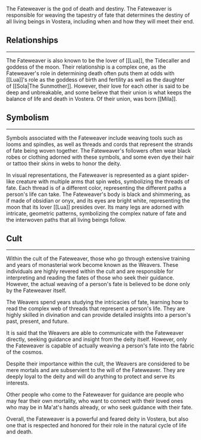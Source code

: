 The Fateweaver is the god of death and destiny. The Fateweaver is responsible for weaving the tapestry of fate that determines the destiny of all living beings in Vostera, including when and how they will meet their end.

## Relationships
---

The Fateweaver is also known to be the lover of [[Lua]], the Tidecaller and goddess of the moon. Their relationship is a complex one, as the Fateweaver's role in determining death often puts them at odds with [[Lua]]'s role as the goddess of birth and fertility as well as the daughter of [[Sola|The Sunmother]]. However, their love for each other is said to be deep and unbreakable, and some believe that their union is what keeps the balance of life and death in Vostera. Of their union, was born [[Mila]].

## Symbolism
---

Symbols associated with the Fateweaver include weaving tools such as looms and spindles, as well as threads and cords that represent the strands of fate being woven together. The Fateweaver's followers often wear black robes or clothing adorned with these symbols, and some even dye their hair or tattoo their skins in webs to honor the deity.

In visual representations, the Fateweaver is represented as a giant spider-like creature with multiple arms that spin webs, symbolizing the threads of fate. Each thread is of a different color, representing the different paths a person's life can take. The Fateweaver's body is black and shimmering, as if made of obsidian or onyx, and its eyes are bright white, representing the moon that its lover [[Lua]] presides over. Its many legs are adorned with intricate, geometric patterns, symbolizing the complex nature of fate and the interwoven paths that all living beings follow.

## Cult

---

Within the cult of the Fateweaver, those who go through extensive training and years of monasterial work become known as the Weavers. These individuals are highly revered within the cult and are responsible for interpreting and reading the fates of those who seek their guidance. However, the actual weaving of a person's fate is believed to be done only by the Fateweaver itself.

The Weavers spend years studying the intricacies of fate, learning how to read the complex web of threads that represent a person's life. They are highly skilled in divination and can provide detailed insights into a person's past, present, and future.

It is said that the Weavers are able to communicate with the Fateweaver directly, seeking guidance and insight from the deity itself. However, only the Fateweaver is capable of actually weaving a person's fate into the fabric of the cosmos.

Despite their importance within the cult, the Weavers are considered to be mere mortals and are subservient to the will of the Fateweaver. They are deeply loyal to the deity and will do anything to protect and serve its interests.

Other people who come to the Fateweaver for guidance are people who may fear their own mortality, who want to connect with their loved ones who may be in Ma'at's hands already, or who seek guidance with their fate.

Overall, the Fateweaver is a powerful and feared deity in Vostera, but also one that is respected and honored for their role in the natural cycle of life and death.